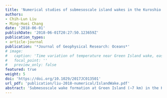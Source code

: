 ```yaml
---
title: 'Numerical studies of submesoscale island wakes in the Kuroshio (Journal of Geophysical Research: Oceans, 2018)'
authors:
- Chih-Lun Liu
- Ming-Huei Chang
date: '2018-06-01'
publishDate: '2018-06-01T20:27:50.123659Z'
publication_types:
- article-journal
publication: '*Journal of Geophysical Research: Oceans*'
# image:
#   caption: 'Time variation of temperature near Green Island wake, east of Taiwan'
#   focal_point: ''
#   preview_only: false
featured: true
weight: 5
doi: 'https://doi.org/10.1029/2017JC013501'
url_pdf: 'publication/liu-2018-numerical/IslandWake.pdf'
abstract: 'Submesoscale wake formation at Green Island (∼7 km) in the Kuroshio is examined by the three-dimensional numerical simulations, which are validated by field observations. On the basis of geophysical (rotating and stratified) flow, the wake exhibits sequentially detached recirculation, containing upwelling of cold water, propagates downstream via advection, forming an along-stream oscillating wake, resembling to the von Karman vortex streets (VKVS). Evidence includes (1) the shedding frequency as a function of the horizontal eddy viscosity shows a trend analogous with classical wakes; (2) the wake behaviors depend on the Reynolds number (Re), where the turbulent transition regime is determined; and (3) the aspect ratio of the island wakes is similar to the ratio of the VKVS. Unlike classical wakes, the vortex street features are adapted by inertial and barotropic instabilities. The inertial instability has large growth rate and tends to slightly destabilize the anticyclonic recirculation. The barotropic instability could be a secondary process to generate eddy kinetic energy at downstream. Finally, our model suggests the hotspot of the turbulent mixing in the wake is located at the plane free shear layer as a result of the vertical shear instability, which is induced by the island-shelf effect and the tilting of the vertical vorticity.'
---
```

